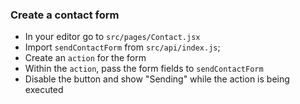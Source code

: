 ### Create a contact form

- In your editor go to `src/pages/Contact.jsx`
- Import `sendContactForm` from `src/api/index.js`;
- Create an `action` for the form
- Within the `action`, pass the form fields to `sendContactForm`
- Disable the button and show "Sending" while the action is being executed
